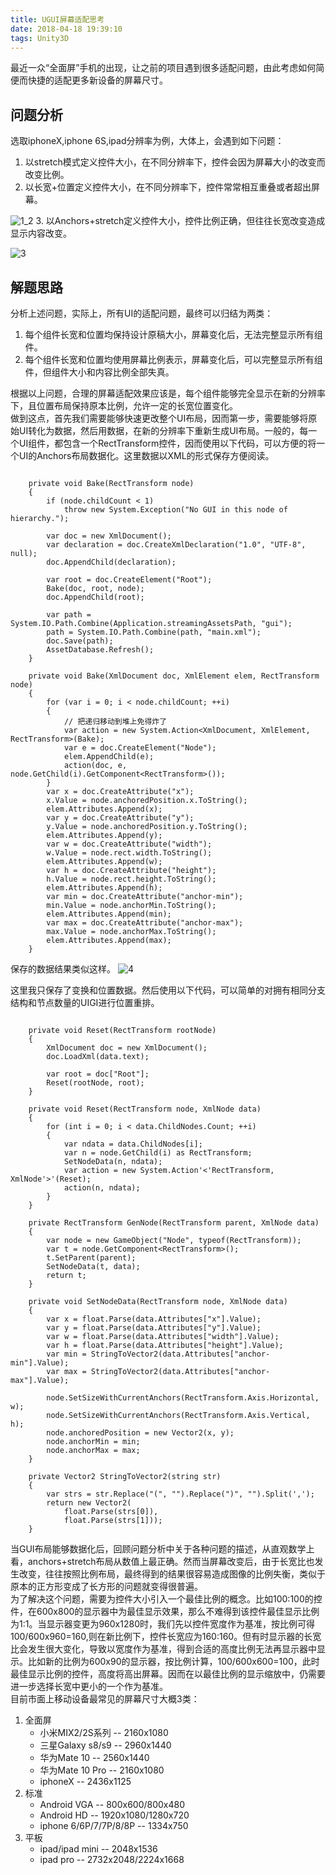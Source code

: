 ```yaml
---
title: UGUI屏幕适配思考
date: 2018-04-18 19:39:10
tags: Unity3D
---
```

最近一众“全面屏”手机的出现，让之前的项目遇到很多适配问题，由此考虑如何简便而快捷的适配更多新设备的屏幕尺寸。</br>

## 问题分析

选取iphoneX,iphone 6S,ipad分辨率为例，大体上，会遇到如下问题：
1. 以stretch模式定义控件大小，在不同分辨率下，控件会因为屏幕大小的改变而改变比例。
2. 以长宽+位置定义控件大小，在不同分辨率下，控件常常相互重叠或者超出屏幕。

![1_2](/image/1_2.png)
3. 以Anchors+stretch定义控件大小，控件比例正确，但往往长宽改变造成显示内容改变。

![3](/image/3.png)

## 解题思路

分析上述问题，实际上，所有UI的适配问题，最终可以归结为两类：
1. 每个组件长宽和位置均保持设计原稿大小，屏幕变化后，无法完整显示所有组件。
2. 每个组件长宽和位置均使用屏幕比例表示，屏幕变化后，可以完整显示所有组件，但组件大小和内容比例全部失真。

根据以上问题，合理的屏幕适配效果应该是，每个组件能够完全显示在新的分辨率下，且位置布局保持原本比例，允许一定的长宽位置变化。</br>
做到这点，首先我们需要能够快速更改整个UI布局，因而第一步，需要能够将原始UI转化为数据，然后用数据，在新的分辨率下重新生成UI布局。一般的，每一个UI组件，都包含一个RectTransform控件，因而使用以下代码，可以方便的将一个UI的Anchors布局数据化。这里数据以XML的形式保存方便阅读。
<pre><code>
    private void Bake(RectTransform node)
    {
        if (node.childCount < 1)
            throw new System.Exception("No GUI in this node of hierarchy.");

        var doc = new XmlDocument();
        var declaration = doc.CreateXmlDeclaration("1.0", "UTF-8", null);
        doc.AppendChild(declaration);

        var root = doc.CreateElement("Root");
        Bake(doc, root, node);
        doc.AppendChild(root);

        var path = System.IO.Path.Combine(Application.streamingAssetsPath, "gui");
        path = System.IO.Path.Combine(path, "main.xml");
        doc.Save(path);
        AssetDatabase.Refresh();
    }

    private void Bake(XmlDocument doc, XmlElement elem, RectTransform node)
    {
        for (var i = 0; i < node.childCount; ++i)
        {
            // 把递归移动到堆上免得炸了
            var action = new System.Action&ltXmlDocument, XmlElement, RectTransform&gt(Bake);
            var e = doc.CreateElement("Node");
            elem.AppendChild(e);
            action(doc, e, node.GetChild(i).GetComponent&ltRectTransform&gt());
        }
        var x = doc.CreateAttribute("x");
        x.Value = node.anchoredPosition.x.ToString();
        elem.Attributes.Append(x);
        var y = doc.CreateAttribute("y");
        y.Value = node.anchoredPosition.y.ToString();
        elem.Attributes.Append(y);
        var w = doc.CreateAttribute("width");
        w.Value = node.rect.width.ToString();
        elem.Attributes.Append(w);
        var h = doc.CreateAttribute("height");
        h.Value = node.rect.height.ToString();
        elem.Attributes.Append(h);
        var min = doc.CreateAttribute("anchor-min");
        min.Value = node.anchorMin.ToString();
        elem.Attributes.Append(min);
        var max = doc.CreateAttribute("anchor-max");
        max.Value = node.anchorMax.ToString();
        elem.Attributes.Append(max);
    }
</code></pre>

保存的数据结果类似这样。
![4](/image/4.png)

这里我只保存了变换和位置数据。然后使用以下代码，可以简单的对拥有相同分支结构和节点数量的UIGI进行位置重排。
<pre><code>
    private void Reset(RectTransform rootNode)
    {
        XmlDocument doc = new XmlDocument();
        doc.LoadXml(data.text);

        var root = doc["Root"];
        Reset(rootNode, root);
    }

    private void Reset(RectTransform node, XmlNode data)
    {
        for (int i = 0; i < data.ChildNodes.Count; ++i)
        {
            var ndata = data.ChildNodes[i];
            var n = node.GetChild(i) as RectTransform;
            SetNodeData(n, ndata);
            var action = new System.Action'<'RectTransform, XmlNode'>'(Reset);
            action(n, ndata);
        }
    }

    private RectTransform GenNode(RectTransform parent, XmlNode data)
    {
        var node = new GameObject("Node", typeof(RectTransform));
        var t = node.GetComponent&ltRectTransform&gt();
        t.SetParent(parent);
        SetNodeData(t, data);
        return t;
    }

    private void SetNodeData(RectTransform node, XmlNode data)
    {
        var x = float.Parse(data.Attributes["x"].Value);
        var y = float.Parse(data.Attributes["y"].Value);
        var w = float.Parse(data.Attributes["width"].Value);
        var h = float.Parse(data.Attributes["height"].Value);
        var min = StringToVector2(data.Attributes["anchor-min"].Value);
        var max = StringToVector2(data.Attributes["anchor-max"].Value);

        node.SetSizeWithCurrentAnchors(RectTransform.Axis.Horizontal, w);
        node.SetSizeWithCurrentAnchors(RectTransform.Axis.Vertical, h);
        node.anchoredPosition = new Vector2(x, y);
        node.anchorMin = min;
        node.anchorMax = max;
    }      

    private Vector2 StringToVector2(string str)
    {
        var strs = str.Replace("(", "").Replace(")", "").Split(',');
        return new Vector2(
            float.Parse(strs[0]),
            float.Parse(strs[1]));
    }
</code></pre>

当GUI布局能够数据化后，回顾问题分析中关于各种问题的描述，从直观数学上看，anchors+stretch布局从数值上最正确。然而当屏幕改变后，由于长宽比也发生改变，往往按照比例布局，最终得到的结果很容易造成图像的比例失衡，类似于原本的正方形变成了长方形的问题就变得很普遍。</br>
为了解决这个问题，需要为控件大小引入一个最佳比例的概念。比如100:100的控件，在600x800的显示器中为最佳显示效果，那么不难得到该控件最佳显示比例为1:1。当显示器变更为960x1280时，我们先以控件宽度作为基准，按比例可得100/600x960=160,则在新比例下，控件长宽应为160:160。但有时显示器的长宽比会发生很大变化，导致以宽度作为基准，得到合适的高度比例无法再显示器中显示。比如新的比例为600x90的显示器，按比例计算，100/600x600=100，此时最佳显示比例的控件，高度将高出屏幕。因而在以最佳比例的显示缩放中，仍需要进一步选择长宽中更小的一个作为基准。</br>
目前市面上移动设备最常见的屏幕尺寸大概3类：
1. 全面屏
    * 小米MIX2/2S系列 -- 2160x1080
    * 三星Galaxy s8/s9 -- 2960x1440
    * 华为Mate 10 -- 2560x1440
    * 华为Mate 10 Pro -- 2160x1080
    * iphoneX -- 2436x1125
2. 标准
    * Android VGA -- 800x600/800x480
    * Android HD -- 1920x1080/1280x720
    * iphone 6/6P/7/7P/8/8P -- 1334x750
3. 平板
    * ipad/ipad mini -- 2048x1536
    * ipad pro -- 2732x2048/2224x1668
